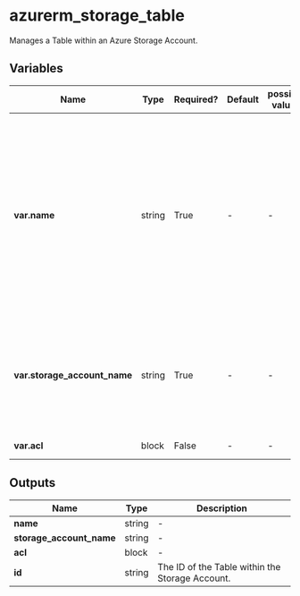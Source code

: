 # azurerm_storage_table

Manages a Table within an Azure Storage Account.

## Variables

| Name | Type | Required? | Default  | possible values | Description |
| ---- | ---- | --------- | -------- | ----------- | ----------- |
| **var.name** | string | True | -  |  -  | The name of the storage table. Only Alphanumeric characters allowed, starting with a letter. Must be unique within the storage account the table is located. Changing this forces a new resource to be created. | 
| **var.storage_account_name** | string | True | -  |  -  | Specifies the storage account in which to create the storage table. Changing this forces a new resource to be created. | 
| **var.acl** | block | False | -  |  -  | One or more `acl` blocks. | 



## Outputs

| Name | Type | Description |
| ---- | ---- | --------- | 
| **name** | string  | - | 
| **storage_account_name** | string  | - | 
| **acl** | block  | - | 
| **id** | string  | The ID of the Table within the Storage Account. | 